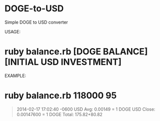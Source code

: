 DOGE-to-USD
===========

Simple DOGE to USD converter 

USAGE: 
#  ruby balance.rb [DOGE BALANCE] [INITIAL USD INVESTMENT]

EXAMPLE: 
#  ruby balance.rb 118000 95
> 2014-02-17 17:02:40 -0600
> USD Avg: 0.00149 = 1 DOGE
> USD Close: 0.00147600 = 1 DOGE
> Total: $175.82
> +$80.82 

